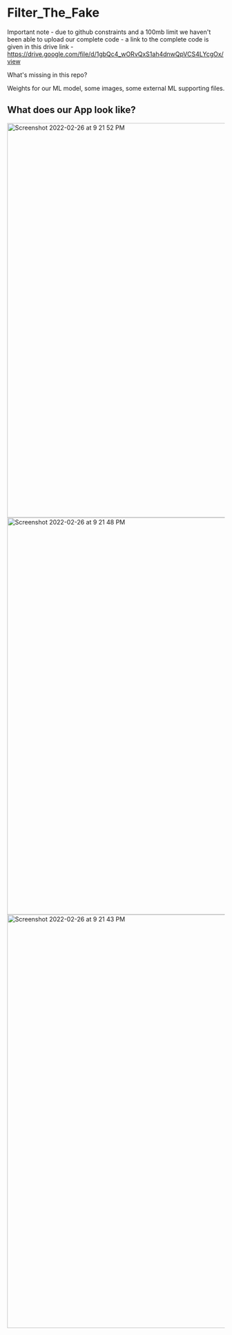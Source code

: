 # Filter_The_Fake

Important note - due to github constraints and a 100mb limit we haven't been  able to upload our complete code - a link to the complete code is given in this drive link - https://drive.google.com/file/d/1gbQc4_wORvQxS1ah4dnwQpVCS4LYcgOx/view

What's missing in this repo? 

Weights for our ML model, some images, some external ML supporting files.  


## What does our App look like? 

<img width="911" alt="Screenshot 2022-02-26 at 9 21 52 PM" src="https://user-images.githubusercontent.com/34513460/155869354-5e37e044-b4fb-418d-bf25-1720e677a93f.png">


<img width="917" alt="Screenshot 2022-02-26 at 9 21 48 PM" src="https://user-images.githubusercontent.com/34513460/155869355-e0c476b4-3243-4036-b9f5-5c557c1c8e5c.png">

<img width="955" alt="Screenshot 2022-02-26 at 9 21 43 PM" src="https://user-images.githubusercontent.com/34513460/155869357-c93b4ed0-af2b-4c40-8568-19df7fe81848.png">

